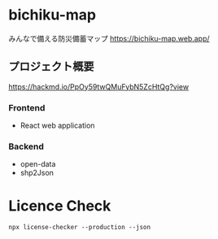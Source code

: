 # bichiku-map
みんなで備える防災備蓄マップ
https://bichiku-map.web.app/

## プロジェクト概要
https://hackmd.io/PpOy59twQMuFybN5ZcHtQg?view

### Frontend
- React web application

### Backend
- open-data
- shp2Json

# Licence Check
```
npx license-checker --production --json
```